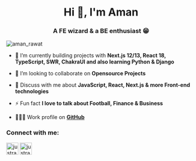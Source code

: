 <h1 align="center">Hi 👋, I'm Aman</h1>
<h3 align="center">A FE wizard & a BE enthusiast 😁</h3>

<p align="left"> <img src="https://komarev.com/ghpvc/?username=justrawat&label=Profile%20views&color=0e75b6&style=flat" alt="aman_rawat" /></p>

- 🌱 I’m currently building projects with **Next.js 12/13, React 18, TypeScript, SWR, ChakraUI and also learning Python & Django**

- 👯 I’m looking to collaborate on **Opensource Projects**

- 💬 Discuss with me about **JavaScript, React, Next.js & more Front-end technologies**

- ⚡ Fun fact **I love to talk about Football, Finance & Business**

- 👨🏻‍💻 Work profile on **[GitHub](https://github.com/aman-pdgt)**

<h3 align="left">Connect with me:</h3>
<p align="left">
<a href="https://www.linkedin.com/in/justrawat/" target="_blank"><img align="center" src="https://upload.wikimedia.org/wikipedia/commons/thumb/8/81/LinkedIn_icon.svg/2048px-LinkedIn_icon.svg.png" alt="justrawat" height="32" width="32" /></a>
<a href="https://instagram.com/justrawat" target="_blank"><img align="center" src="https://upload.wikimedia.org/wikipedia/commons/thumb/e/e7/Instagram_logo_2016.svg/768px-Instagram_logo_2016.svg.png" alt="justrawat" height="32" width="32" /></a>
</p>

<!--
<h3 align="left">Languages and Tools:</h3>
<p align="left"><a href="https://getbootstrap.com" target="_blank" rel="noreferrer"><img src="https://raw.githubusercontent.com/devicons/devicon/master/icons/bootstrap/bootstrap-plain-wordmark.svg" alt="bootstrap" width="40" height="40"/> </a> </p>
-->
